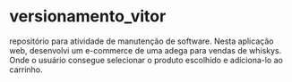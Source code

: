 # versionamento_vitor
repositório para atividade de manutenção de software. Nesta aplicação web, desenvolvi um e-commerce de uma adega para vendas de whiskys. Onde o usuário consegue selecionar o produto escolhido e adiciona-lo ao carrinho. 
